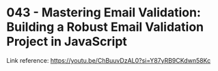 # 043 - Mastering Email Validation: Building a Robust Email Validation Project in JavaScript

Link reference: https://youtu.be/ChBuuvDzAL0?si=Y87yRB9CKdwn58Kc

